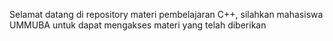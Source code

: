 Selamat datang di repository materi pembelajaran C++, silahkan mahasiswa UMMUBA untuk dapat mengakses materi yang telah diberikan
